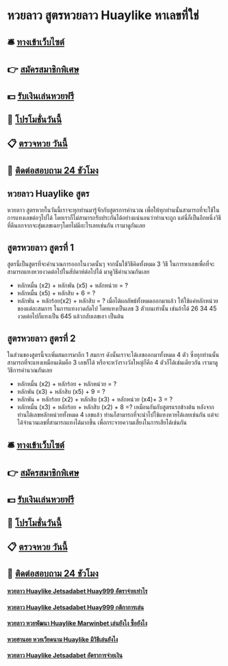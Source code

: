 # หวยลาว สูตรหวยลาว Huaylike หาเลขที่ใช่

## 🛎 [ทางเข้าเว็บไซต์](https://bit.ly/3qLvfBD)
## 👉 [สมัครสมาชิกพิเศษ](https://bit.ly/3qLvfBD)
## 💵 [รับเงินเล่นหวยฟรี](https://bit.ly/3Dxe3aF)
## 👑 [โปรโมชั่นวันนี้](https://bit.ly/3Dxe3aF)
## 📋 [ตรวจหวย วันนี้](https://bit.ly/3Dxe3aF)
## 📱 [ติดต่อสอบถาม 24 ชัวโมง](https://bit.ly/3Dxe3aF)

## หวยลาว Huaylike สูตร
หวยลาว สูตรหวยในวันนี้เราจะทุกท่านมารู้จักกับสูตรการคำนวณ เพื่อให้ทุกท่านนั้นสามารถที่จะใช้ในการแทงเลขต่อๆไปได้ โดยเราก็ไม่สามารถรับประกันได้อย่างแน่นอนว่าท่านจะถูก แต่นี่ก็เป็นอีกหนึ่งวิธีที่ดีนอกจากจะสุ่มเลขเฉยๆโดยไม่มีอะไรเลยเช่นกัน เรามาดูกันเลย

## สูตรหวยลาว สูตรที่ 1
สูตรนี้เป็นสูตรที่จะคำนวณการออกในงวดนั้นๆ จากนั้นใช้วิธีคิดทั้งหมด 3 วิธี ในการหาเลขเพื่อที่จะสามารถแทงหวยงวดต่อไปในสัปดาห์ต่อไปได้ มาดูวิธีคำนวณกันเลย
- หลักหมื่น (x2) + หลักพัน (x5) + หลักหน่วย = ?
- หลักหมื่น (x5) + หลักสิบ + 6 = ?
- หลักพัน + หลักร้อย(x2) + หลักสิบ = ?
เมื่อได้ผลลัพธ์ทั้งหมดออกมาแล้ว ให้ใช้แค่หลักหน่วยของแต่ละสมการ ในการแทงงวดถัดไป โดยแทงเป็นเลข 3 ตัวบนเท่านั้น เช่นถ้าได้ 26 34 45 งวดต่อไปก็แทงเป็น 645 แล้วกลับเลขเอา เป็นต้น

## สูตรหวยลาว สูตรที่ 2
ในส่วนของสูตรนี้จะเพิ่มสมการมาอีก 1 สมการ ดังนั้นเราจะได้เลขออกมาทั้งหมด 4 ตัว ซึ่งทุกท่านนั้นสามารถที่จะแทงเหมือนเดิมคือ 3 เลขก็ได้ หรือจะหวังรางวัลใหญ่ก็คือ 4 ตัวก็ได้เช่นเดียวกัน เรามาดูวิธีการคำนวณกันเลย
- หลักหมื่น (x2) + หลักร้อย + หลักหน่วย = ?
- หลักพัน (x3) + หลักสิบ (x5) + 9 = ?
- หลักพัน + หลักร้อย (x2) + หลักสิบ (x3) + หลักหน่วย (x4)+ 3 = ?
- หลักหมื่น (x3) + หลักร้อย + หลักสิบ (x2) + 8 =?
เหมือนกันกับสูตรแรกข้างต้น หลังจากท่านได้เลขหลักหน่วยทั้งหมด 4 เลขแล้ว ท่านก็สามารถที่จะนำไปใช้แทงหวยได้เลยเช่นกัน แต่จะได้จำนวนเลขที่สามารถแทงได้มากขึ้น เพื่อกระจายความเสี่ยงในการเสียได้เช่นกัน

## 🛎 [ทางเข้าเว็บไซต์](https://bit.ly/3qLvfBD)
## 👉 [สมัครสมาชิกพิเศษ](https://bit.ly/3qLvfBD)
## 💵 [รับเงินเล่นหวยฟรี](https://bit.ly/3Dxe3aF)
## 👑 [โปรโมชั่นวันนี้](https://bit.ly/3Dxe3aF)
## 📋 [ตรวจหวย วันนี้](https://bit.ly/3Dxe3aF)
## 📱 [ติดต่อสอบถาม 24 ชัวโมง](https://bit.ly/3Dxe3aF)

#### [หวยลาว Huaylike Jetsadabet Huay999 อัตราจ่ายเท่าไร](https://atom.io/themes/หวยลาว%20Huaylike%20Jetsadabet%20Huay999%20อัตราจ่ายเท่าไร)
#### [หวยลาว Huaylike Jetsadabet Huay999 กติกาการเล่น](https://atom.io/themes/หวยลาว%20Huaylike%20Jetsadabet%20Huay999%20กติกาการเล่น)
#### [หวยลาว หวยพัฒนา Huaylike Marwinbet เล่นยังไง ซื้อยังไง](https://atom.io/themes/หวยลาว%20หวยพัฒนา%20Huaylike%20Marwinbet%20เล่นยังไง%20ซื้อยังไง)
#### [หวยฮานอย หวยเวียดนาม Huaylike มีวิธีเล่นยังไง](https://atom.io/themes/หวยฮานอย%20หวยเวียดนาม%20Huaylike%20มีวิธีเล่นยังไง)
#### [หวยลาว Huaylike Jetsadabet อัตราการจ่ายเงิน](https://atom.io/themes/หวยลาว%20Huaylike%20Jetsadabet%20อัตราการจ่ายเงิน)